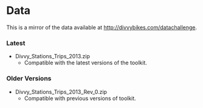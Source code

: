 # Data

This is a mirror of the data available at <http://divvybikes.com/datachallenge>.

### Latest

- Divvy_Stations_Trips_2013.zip
    - Compatible with the latest versions of the toolkit.     

### Older Versions

- Divvy_Stations_Trips_2013_Rev_0.zip
    - Compatible with previous versions of toolkit.   